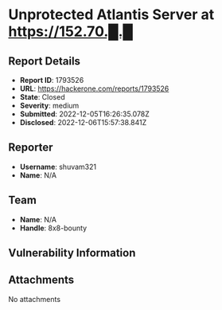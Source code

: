 # Unprotected Atlantis Server at https://152.70.█.█

## Report Details
- **Report ID**: 1793526
- **URL**: https://hackerone.com/reports/1793526
- **State**: Closed
- **Severity**: medium
- **Submitted**: 2022-12-05T16:26:35.078Z
- **Disclosed**: 2022-12-06T15:57:38.841Z

## Reporter
- **Username**: shuvam321
- **Name**: N/A

## Team
- **Name**: N/A
- **Handle**: 8x8-bounty

## Vulnerability Information


## Attachments
No attachments
